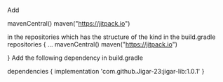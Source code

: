 Add 

mavenCentral()
maven("https://jitpack.io")

in the repositories which has the structure of the kind in the build.gradle
repositories {
    ...
    mavenCentral()
    maven("https://jitpack.io")
    
}
Add the following dependency in build.gradle

dependencies {
	        implementation 'com.github.Jigar-23:jigar-lib:1.0.1'
	}






